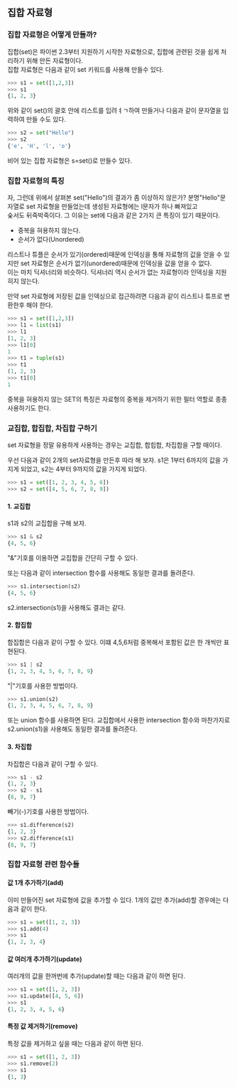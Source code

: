 ## 집합 자료형

### 집합 자료형은 어떻게 만들까?

집합(set)은 파이썬 2.3부터 지원하기 시작한 자료형으로, 집합에 관련된 것을 쉽게 처리하기 위해 만든 자료형이다.  
집합 자료형은 다음과 같이 set 키워드를 사용해 만들수 있다.
```python
>>> s1 = set([1,2,3])
>>> s1
{1, 2, 3}
```

위와 같이 set()의 괄호 안에 리스트를 입려ㅕㄱ하여 만들거나 다음과 같이 문자열을 입력하여 만들 수도 있다.
```python
>>> s2 = set("Hello")
>>> s2
{'e', 'H', 'l', 'o'}
```
비어 있는 집합 자료형은 s=set()로 만들수 있다.  

### 집합 자료형의 특징

자, 그런데 위에서 살펴본 set("Hello")의 결과가 좀 이상하지 않은가? 분명"Hello"문자열로 set 자료형을 만들었는데 생성된 자료형에는 l문자가 하나 빠져있고  
숮서도 뒤죽박죽이다. 그 이유는 set에 다음과 같은 2가지 큰 특징이 있기 때문이다.  
- 중복을 혀용하지 않는다.
- 순서가 없다(Unordered)

리스트나 튜플은 순서가 있기(ordered)때문에 인덱싱을 통해 자료형의 값을 얻을 수 있지만 set 자료형은 순서가 없기(unordered)때문에 인덱싱을 값을 얻을 수 없다.  
이는 마치 딕셔너리와 비슷하다. 딕셔너리 역시 순서가 없는 자료형이라 인덱싱을 지원히지 않는다.  

만약 set 자료형에 저장된 값을 인덱싱으로 접근하려면 다음과 같이 리스트나 튜프로 변환한후 해야 한다.  
```python
>>> s1 = set([1,2,3])
>>> l1 = list(s1)
>>> l1
[1, 2, 3]
>>> l1[0]
1
>>> t1 = tuple(s1)
>>> t1
(1, 2, 3)
>>> t1[0]
1
```
중복을 혀용하지 않는 SET의 특징은 자료형의 중복을 제거하기 위한 필터 역할로 종종 사용하기도 한다.  

### 교집합, 합집합, 차집합 구하기

set 자료형을 정말 유용하게 사용하는 경우는 교집합, 합힙합, 차집합을 구할 때이다.  

우선 다음과 같이 2개의 set자료형을 만든후 따라 해 보자. s1은 1부터 6까지의 값을 가지게 되었고, s2는 4부터 9까지의 값을 가지게 되었다.  
```python
>>> s1 = set([1, 2, 3, 4, 5, 6])
>>> s2 = set([4, 5, 6, 7, 8, 9])
```

#### 1. 교집합

s1과 s2의 교집합을 구해 보자.  
```python
>>> s1 & s2
{4, 5, 6}
```

"&"기호를 이용하면 교집합을 간단히 구할 수 있다.  

또는 다음과 같이 intersection 함수를 사용해도 동일한 결과를 돌려준다.  
```python
>>> s1.intersection(s2)
{4, 5, 6}
```
s2.intersection(s1)을 사용해도 결과는 같다.  

#### 2. 합집합

합집합은 다음과 같이 구할 수 있다. 이떄 4,5,6처럼 중복해서 포함된 값은 한 개씩만 표현된다.  
```python
>>> s1 | s2
{1, 2, 3, 4, 5, 6, 7, 8, 9}
```
"|"기호를 사용한 방법이다.  

```python
>>> s1.union(s2)
{1, 2, 3, 4, 5, 6, 7, 8, 9}
```
또는 union 함수를 사용하면 된다. 교집합에서 사용한 intersection 함수와 마찬가지로 s2.union(s1)을 사용해도 동일한 결과를 돌려준다.  

#### 3. 차집합  

차집합은 다음과 같이 구할 수 있다.
```python
>>> s1 - s2
{1, 2, 3}
>>> s2 - s1
{8, 9, 7}
```
빼기(-)기호를 사용한 방법이다.  

```python
>>> s1.difference(s2)
{1, 2, 3}
>>> s2.difference(s1)
{8, 9, 7}
```

### 집합 자료형 관련 함수들

#### 값 1개 추가하기(add)

이미 만들어진 set 자료형에 값을 추가할 수 있다. 1개의 값만 추가(add)할 경우에는 다음과 같이 한다.
```python
>>> s1 = set([1, 2, 3])
>>> s1.add(4)
>>> s1
{1, 2, 3, 4}
```

#### 값 여러개 추가하기(update)

여러개의 값을 한꺼번에 추가(update)할 때는 다음과 같이 하면 된다.  
```python
>>> s1 = set([1, 2, 3])
>>> s1.update([4, 5, 6])
>>> s1
{1, 2, 3, 4, 5, 6}
```

#### 특정 값 제거하기(remove)

특정 값을 제거하고 싶을 때는 다음과 같이 하면 된다.  
```python
>>> s1 = set([1, 2, 3])
>>> s1.remove(2)
>>> s1
{1, 3}
```

